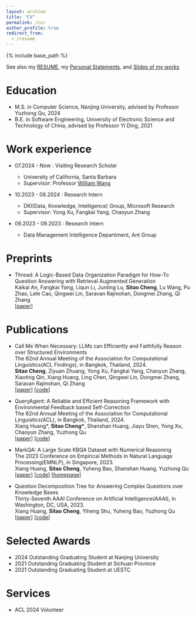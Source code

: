 ```yaml
---
layout: archive
title: "CV"
permalink: /cv/
author_profile: true
redirect_from:
  - /resume
---
```


{% include base_path %}

See also my [RESUME](../files/Sitao_Cheng.pdf), my [Personal Statements](../files/stcheng_PS.pdf), and [Slides of my works](../files/stcheng_research_slides.pdf)
                                
Education
======
* M.S. in Computer Science, Nanjing University, advised by Professor Yuzhong Qu, 2024
* B.E. in Software Engineering, University of Electronic Science and Technology of China, advised by Professor Yi Ding, 2021

Work experience
======
* 07.2024 - Now : Visiting Research Scholar
  * University of California, Santa Barbara
  * Supervisor: Professor [William Wang](https://sites.cs.ucsb.edu/~william/index.html)

* 10.2023 - 06.2024 : Research Intern
  * DKI(Data, Knowledge, Intelligence) Group, Microsoft Research
  * Supervisor: Yong Xu, Fangkai Yang, Chaoyun Zhang

* 06.2023 - 09.2023 : Research Intern
  * Data Management Intelligence Departiment, Ant Group
  

Preprints
======

- Thread: A Logic-Based Data Organization Paradigm for How-To Question Answering with Retrieval Augmented Generation \
Kaikai An, Fangkai Yang, Liqun Li, Junting Lu, **Sitao Cheng**, Lu Wang, Pu Zhao, Lele Cao, Qingwei Lin, Saravan Rajmohan, Dongmei Zhang, Qi Zhang\
[[paper](https://arxiv.org/abs/2406.13372)]  


Publications
======

- Call Me When Necessary: LLMs can Efficiently and Faithfully Reason over Structured Environments\
The 62nd Annual Meeting of the Association for Computational Linguistics(ACL Findings), in Bangkok, Thailand, 2024.\
**Sitao Cheng**, Ziyuan Zhuang, Yong Xu, Fangkai Yang, Chaoyun Zhang, Xiaoting Qin, Xiang Huang, Ling Chen, Qingwei Lin, Dongmei Zhang, Saravan Rajmohan, Qi Zhang\
[[paper](https://arxiv.org/abs/2403.08593)] [[code](https://github.com/microsoft/Readi)]  



- QueryAgent: A Reliable and Efficient Reasoning Framework with Environmental Feedback based Self-Correction\
The 62nd Annual Meeting of the Association for Computational Linguistics(ACL), in Bangkok, Thailand, 2024.\
Xiang Huang*, **Sitao Cheng\***, Shanshan Huang, Jiayu Shen, Yong Xu, Chaoyun Zhang, Yuzhong Qu\
[[paper](https://arxiv.org/abs/2403.11886)] [[code](https://github.com/cdhx/QueryAgent)]



- MarkQA: A Large Scale KBQA Dataset with Numerical Reasoning\
The 2023 Conference on Empirical Methods in Natural Language Processing(EMNLP), in Singapore, 2023.\
Xiang Huang, **Sitao Cheng**, Yuheng Bao, Shanshan Huang, Yuzhong Qu\
[[paper](https://arxiv.org/abs/2310.15517)] [[code](https://github.com/cdhx/MarkQA)] [[homepage](http://ws.nju.edu.cn/MarkQA)]



- Question Decomposition Tree for Answering Complex Questions over Knowledge Bases\
Thirty-Seventh AAAI Conference on Artificial Intelligence(AAAI), in Washington, DC, USA, 2023. \
Xiang Huang, **Sitao Cheng**, Yiheng Shu, Yuheng Bao, Yuzhong Qu \
[[paper](https://arxiv.org/abs/2306.07597)] [[code](https://github.com/cdhx/QDTQA)]


Selected Awards
======
* 2024 Outstanding Graduating Student at Nanjing University
* 2021 Outstanding Graduating Student at Sichuan Province
* 2021 Outstanding Graduating Student at UESTC

  
Services
======
- ACL 2024 Volunteer